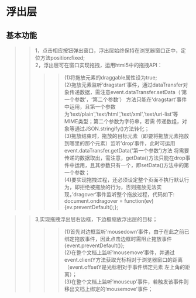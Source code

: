 浮出层
===
基本功能
----
>>1，点击相应按钮弹出窗口，浮出层始终保持在浏览器窗口正中，定位方法position:fixed;<br>
>>2，浮出层可在窗口实现拖拽，运用html5中的拖拽API：<br>
>>>>(1)将拖放元素的draggable属性设为true;<br>
>>>>(2)拖放元素监听‘dragstart'事件，通过dataTransfer对象传递数据，需注意event.dataTransfer.setData（‘第一个参数’，‘第二个参数’） 方法只能在‘dragstart’事件中运用，且第一个参数为‘text/plain','text/html','text/xml','text/uri-list'等MIME类型；第二个参数为字符串，若需 传递数组，对象等通过JSON.stringify()方法转化；<br>
>>>>(3)拖放结束时，拖放的目标元素（即要将拖放元素拖放到哪里的那个元素）监听’drop‘事件，此时可运用event.dataTransfer.getData('第一个参数')方法 将需要传递的数据取出，需注意，getData()方法只能在drop事件中运用，且其参数只有一个，即setData()方法中的第一个参数；<br>
>>>>(4)要实现拖拽过程，还必须设定整个页面不执行默认行为，即拒绝被拖放的行为，否则拖放无法实现，’dragover‘事件监听整个拖放过程，代码如下:<br>document.ondragover = function(ev){ev.preventDefault();};<br>

>>3,实现拖拽浮出层右边框，下边框缩放浮出层的目标；<br>
>>>>(1)首先对边框监听’mousedown‘事件，由于在此之前已绑定拖放事件，因此点击边框时需阻止拖放事件{event.preventDefault()};<br>
>>>>(2)在整个文档上监听’mousemove‘事件，并通过event.clientY方法获取光标相对于浏览器窗口的距离（event.offsetY是光标相对于事件绑定元素 左上角的距离）；<br>
>>>>(3)在整个文档上监听’mouseup'事件，若触发该事件则移出文档上绑定的‘mousemove'事件；
